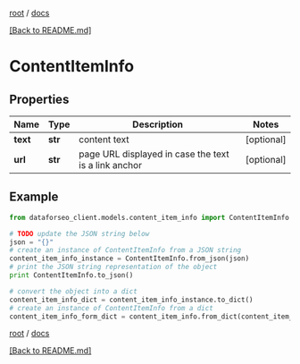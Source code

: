 [root](./../ "root") / [docs](./ "docs")

[[Back to README.md]](./../README.md "[Back to README.md]")

# ContentItemInfo

## Properties

Name | Type | Description | Notes
------------ | ------------- | ------------- | -------------
**text** | **str** | content text | [optional]
**url** | **str** | page URL displayed in case the text is a link anchor | [optional]

## Example

```python
from dataforseo_client.models.content_item_info import ContentItemInfo

# TODO update the JSON string below
json = "{}"
# create an instance of ContentItemInfo from a JSON string
content_item_info_instance = ContentItemInfo.from_json(json)
# print the JSON string representation of the object
print ContentItemInfo.to_json()

# convert the object into a dict
content_item_info_dict = content_item_info_instance.to_dict()
# create an instance of ContentItemInfo from a dict
content_item_info_form_dict = content_item_info.from_dict(content_item_info_dict)
```

  

[root](./../ "root") / [docs](./ "docs")

[[Back to README.md]](./../README.md "[Back to README.md]")